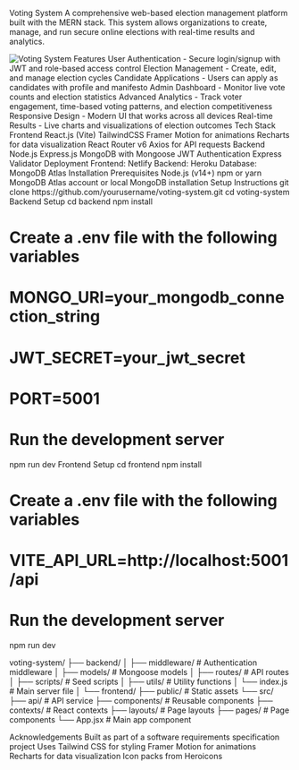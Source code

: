 Voting System
A comprehensive web-based election management platform built with the MERN stack. This system allows organizations to create, manage, and run secure online elections with real-time results and analytics.

<img alt="Voting System" src="https://img.shields.io/badge/Voting System-1.0.0-blue">
Features
User Authentication - Secure login/signup with JWT and role-based access control
Election Management - Create, edit, and manage election cycles
Candidate Applications - Users can apply as candidates with profile and manifesto
Admin Dashboard - Monitor live vote counts and election statistics
Advanced Analytics - Track voter engagement, time-based voting patterns, and election competitiveness
Responsive Design - Modern UI that works across all devices
Real-time Results - Live charts and visualizations of election outcomes
Tech Stack
Frontend
React.js (Vite)
TailwindCSS
Framer Motion for animations
Recharts for data visualization
React Router v6
Axios for API requests
Backend
Node.js
Express.js
MongoDB with Mongoose
JWT Authentication
Express Validator
Deployment
Frontend: Netlify
Backend: Heroku
Database: MongoDB Atlas
Installation
Prerequisites
Node.js (v14+)
npm or yarn
MongoDB Atlas account or local MongoDB installation
Setup Instructions
git clone https://github.com/yourusername/voting-system.git
cd voting-system
Backend Setup
cd backend
npm install

# Create a .env file with the following variables
# MONGO_URI=your_mongodb_connection_string
# JWT_SECRET=your_jwt_secret
# PORT=5001

# Run the development server
npm run dev
Frontend Setup
cd frontend
npm install

# Create a .env file with the following variables
# VITE_API_URL=http://localhost:5001/api

# Run the development server
npm run dev


voting-system/
├── backend/
│   ├── middleware/     # Authentication middleware
│   ├── models/         # Mongoose models
│   ├── routes/         # API routes
│   ├── scripts/        # Seed scripts
│   ├── utils/          # Utility functions
│   └── index.js        # Main server file
│
└── frontend/
    ├── public/         # Static assets
    └── src/
        ├── api/        # API service
        ├── components/ # Reusable components
        ├── contexts/   # React contexts
        ├── layouts/    # Page layouts
        ├── pages/      # Page components
        └── App.jsx     # Main app component

Acknowledgements
Built as part of a software requirements specification project
Uses Tailwind CSS for styling
Framer Motion for animations
Recharts for data visualization
Icon packs from Heroicons